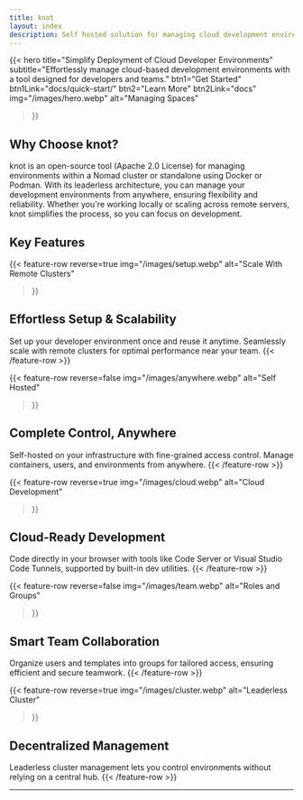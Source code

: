 ```yaml
---
title: knot
layout: index
description: Self hosted solution for managing cloud development environments.
---
```


{{< hero
  title="Simplify Deployment of Cloud Developer Environments"
  subtitle="Effortlessly manage cloud-based development environments with a tool designed for developers and teams."
  btn1="Get Started"
  btn1Link="docs/quick-start/"
  btn2="Learn More"
  btn2Link="docs"
  img="/images/hero.webp"
  alt="Managing Spaces"
>}}

## Why Choose knot?

knot is an open-source tool (Apache 2.0 License) for managing environments within a Nomad cluster or standalone using Docker or Podman. With its leaderless architecture, you can manage your development environments from anywhere, ensuring flexibility and reliability. Whether you're working locally or scaling across remote servers, knot simplifies the process, so you can focus on development.

## Key Features

{{< feature-row
  reverse=true
  img="/images/setup.webp"
  alt="Scale With Remote Clusters"
>}}
## Effortless Setup & Scalability
Set up your developer environment once and reuse it anytime. Seamlessly scale with remote clusters for optimal performance near your team.
{{< /feature-row >}}

{{< feature-row
  reverse=false
  img="/images/anywhere.webp"
  alt="Self Hosted"
>}}
## Complete Control, Anywhere
Self-hosted on your infrastructure with fine-grained access control. Manage containers, users, and environments from anywhere.
{{< /feature-row >}}

{{< feature-row
  reverse=true
  img="/images/cloud.webp"
  alt="Cloud Development"
>}}
## Cloud-Ready Development
Code directly in your browser with tools like Code Server or Visual Studio Code Tunnels, supported by built-in dev utilities.
{{< /feature-row >}}

{{< feature-row
  reverse=false
  img="/images/team.webp"
  alt="Roles and Groups"
>}}
## Smart Team Collaboration
Organize users and templates into groups for tailored access, ensuring efficient and secure teamwork.
{{< /feature-row >}}

{{< feature-row
  reverse=true
  img="/images/cluster.webp"
  alt="Leaderless Cluster"
>}}
## Decentralized Management
Leaderless cluster management lets you control environments without relying on a central hub.
{{< /feature-row >}}

---

